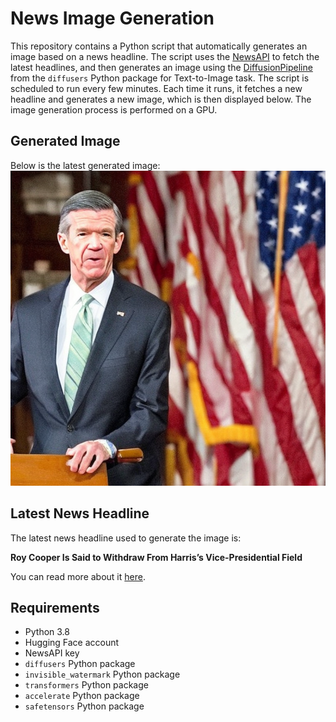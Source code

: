# News Image Generation
This repository contains a Python script that automatically generates an image based on a news headline. The script uses the [NewsAPI](https://newsapi.org/) to fetch the latest headlines, and then generates an image using the [DiffusionPipeline](https://github.com/huggingface/diffusers) from the `diffusers` Python package for Text-to-Image task.
The script is scheduled to run every few minutes. Each time it runs, it fetches a new headline and generates a new image, which is then displayed below. The image generation process is performed on a GPU.

## Generated Image
Below is the latest generated image:
![Generated Image](image.png)

## Latest News Headline
The latest news headline used to generate the image is:

**Roy Cooper Is Said to Withdraw From Harris’s Vice-Presidential Field**

You can read more about it [here](https://news.google.com/rss/articles/CBMiT2h0dHBzOi8vd3d3Lm55dGltZXMuY29tLzIwMjQvMDcvMjkvdXMvcG9saXRpY3Mvcm95LWNvb3Blci1rYW1hbGEtaGFycmlzLXZwLmh0bWzSAQA?oc=5).

## Requirements
- Python 3.8
- Hugging Face account
- NewsAPI key
- `diffusers` Python package
- `invisible_watermark` Python package
- `transformers` Python package
- `accelerate` Python package
- `safetensors` Python package
